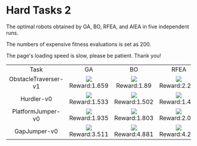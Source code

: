 
# Hard Tasks 2

The optimal robots obtained by GA, BO, RFEA, and AIEA in five independent runs.

The numbers of expensive fitness evaluations is set as 200.

The page's loading speed is slow, please be patient. Thank you!

<table>
<tr>
<td><center>Task</center></td>
<td><center>GA</center></td>
<td><center>BO</center></td>
<td><center>RFEA</center></td>
<td><center>AIEA</center></td>
</tr>
<tr>
<td><center>ObstacleTraverser-v1</center></td>
<td><center><img src="https://github.com/shuleiLiu/AIEA-GIF/blob/main/gif/ga_ObstacleTraverser-v1_1.659.gif" />Reward:1.659</center></td>
<td><center><img src="https://github.com/shuleiLiu/AIEA-GIF/blob/main/gif/bo_ObstacleTraverser-v1_1.89.gif" />Reward:1.89</center></td>
<td><center><img src="https://github.com/shuleiLiu/AIEA-GIF/blob/main/gif/rfea_ObstacleTraverser-v1_2.274.gif" />Reward:2.274</center></td>
<td><center><img src="https://github.com/shuleiLiu/AIEA-GIF/blob/main/gif/aiea_ObstacleTraverser-v1_1.722.gif" />Reward:1.722</center></td>
</tr>
<tr>
<td><center>Hurdler-v0</center></td>
<td><center><img src="https://github.com/shuleiLiu/AIEA-GIF/blob/main/gif/ga_Hurdler-v0_1.533.gif" />Reward:1.533</center></td>
<td><center><img src="https://github.com/shuleiLiu/AIEA-GIF/blob/main/gif/bo_Hurdler-v0_1.502.gif" />Reward:1.502</center></td>
<td><center><img src="https://github.com/shuleiLiu/AIEA-GIF/blob/main/gif/rfea_Hurdler-v0_1.488.gif" />Reward:1.488</center></td>
<td><center><img src="https://github.com/shuleiLiu/AIEA-GIF/blob/main/gif/aiea_Hurdler-v0_1.966.gif" />Reward:1.966</center></td>
</tr>
<tr>
<td><center>PlatformJumper-v0</center></td>
<td><center><img src="https://github.com/shuleiLiu/AIEA-GIF/blob/main/gif/ga_PlatformJumper-v0_1.935.gif" />Reward:1.935</center></td>
<td><center><img src="https://github.com/shuleiLiu/AIEA-GIF/blob/main/gif/bo_PlatformJumper-v0_1.803.gif" />Reward:1.803</center></td>
<td><center><img src="https://github.com/shuleiLiu/AIEA-GIF/blob/main/gif/rfea_PlatformJumper-v0_2.033.gif" />Reward:2.033</center></td>
<td><center><img src="https://github.com/shuleiLiu/AIEA-GIF/blob/main/gif/aiea_PlatformJumper-v0_2.265.gif" />Reward:2.265</center></td>
</tr>
<tr>
<td><center>GapJumper-v0</center></td>
<td><center><img src="https://github.com/shuleiLiu/AIEA-GIF/blob/main/gif/ga_GapJumper-v0_3.511.gif" />Reward:3.511</center></td>
<td><center><img src="https://github.com/shuleiLiu/AIEA-GIF/blob/main/gif/bo_GapJumper-v0_4.881.gif" />Reward:4.881</center></td>
<td><center><img src="https://github.com/shuleiLiu/AIEA-GIF/blob/main/gif/rfea_GapJumper-v0_4.217.gif" />Reward:4.217</center></td>
<td><center><img src="https://github.com/shuleiLiu/AIEA-GIF/blob/main/gif/aiea_GapJumper-v0_7.331.gif" />Reward:7.331</center></td>
</tr>
</table>

